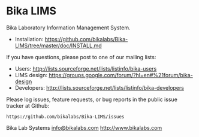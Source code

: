 Bika LIMS
=========

Bika Laboratory Information Management System.

* Installation: https://github.com/bikalabs/Bika-LIMS/tree/master/doc/INSTALL.md

If you have questions, please post to one of our mailing lists:

* Users: http://lists.sourceforge.net/lists/listinfo/bika-users
* LIMS design: https://groups.google.com/forum/?hl=en#%21forum/bika-design
* Developers: http://lists.sourceforge.net/lists/listinfo/bika-developers

Please log issues, feature requests, or bug reports in the public issue tracker at Github:

    https://github.com/bikalabs/Bika-LIMS/issues

Bika Lab Systems
info@bikalabs.com
http://www.bikalabs.com

